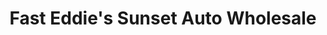 ---
title: "Fast Eddie's Sunset Auto Wholesale"
url: /tacoma/fast-eddies-sunset-auto-wholesale/
shop: car
---